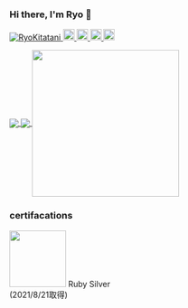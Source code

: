 ### Hi there, I'm Ryo 👋

<p align="left"> 
  <a href="https://github.com/RyoKitatani/RyoKitatani/">
    <img src="https://komarev.com/ghpvc/?username=RyoKitatani" alt="RyoKitatani"/>
  </a>
  <a href="http://twitter.com/ryo____eng">
    <img height="20" src="https://img.shields.io/twitter/follow/ryo____eng?label=Twitter&logo=twitter&style=flat" />
  </a>
  <a href="https://github.com/RyoKitatani">
    <img height="20" src="https://img.shields.io/github/followers/RyoKitatani?label=follow&logo=github&style=flat" />
  </a>
  <a href="http://qiita.com/ryo___eng">
    <img height="20" src="https://qiita-badge.apiapi.app/s/ryo___eng/posts.svg" />
  </a>
  <a href="http://qiita.com/ryo___eng">
    <img height="20" src="https://qiita-badge.apiapi.app/s/ryo___eng/contributions.svg" />
  </a>
</p>

<a href="https://github.com/RyoKitatani">
  <img align="center" src="https://github-readme-stats.vercel.app/api?username=RyoKitatani&show_icons=true&hide_border=true" />
</a>
<a href="https://github.com/RyoKitatani">
  <img align="center" src="https://github-readme-stats.vercel.app/api/top-langs/?username=RyoKitatani&layout=compact&langs_count=6&hide=coffeescript&hide_border=true" />
</a>
<a href="https://github.com/RyoKitatani">
  <img align="center" src="https://github-profile-summary-cards.vercel.app/api/cards/profile-details?username=RyoKitatani&theme=vue" height="260px" style="max-width:100%;" />
</a>

### certifacations
<img src="https://user-images.githubusercontent.com/77328172/130640591-b84611a7-fde6-40bb-86dd-e7b9545ac1df.png" width="100px">
Ruby Silver <br>
(2021/8/21取得)


